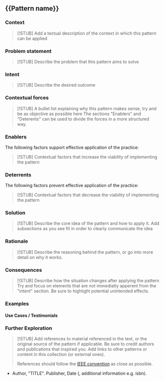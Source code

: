 ## {{Pattern name}}

### Context

> [!STUB]
> Add a textual description of the context in which this pattern can be applied

### Problem statement

> [!STUB]
> Describe the problem that this pattern aims to solve

### Intent
> [!STUB]
> Describe the desired outcome

### Contextual forces

> [!STUB]
> A bullet list explaining why this pattern makes sense, try and be as objective as possible here
> The sections "Enablers" and "Deterents" can be used to divide the forces in a more structured way.

### Enablers
The following factors support effective application of the practice:

> [!STUB]
> Contextual factors that increase the viability of implementing the pattern

### Deterrents
The following factors prevent effective application of the practice:

> [!STUB]
> Contextual factors that decrease the viability of implementing the pattern

### Solution

> [!STUB]
> Describe the core idea of the pattern and how to apply it.
> Add subsections as you see fit in order to clearly communicate the idea

### Rationale

> [!STUB]
> Describe the reasoning behind the pattern, or go into more detail on why it works.

### Consequences

> [!STUB]
> Describe how the situation changes after applying the pattern
> Try and focus on elements that are not immediatly apperent from the "intent" section.
> Be sure to highlight potential unintended effects.

### Examples

#### Use Cases / Testimonials

### Further Exploration

> [!STUB]
> Add references to material referenced in the text, or the original source of the pattern if applicable.
> Be sure to credit authors and publications that inspired you.
> Add links to other patterns or content in this collection (or external ones).
> 
> References should follow the [IEEE convention](https://www.scribbr.com/ieee/ieee-reference-page/) as close as possible.

* Author, "TITLE". Publisher, Date (, additional information e.g. isbn).